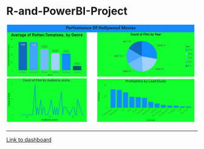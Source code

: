 # R-and-PowerBI-Project
![alt text](https://github.com/olufemiode554/R-and-PowerBI-Project/blob/6e9f25b882e5a7c9cd8e9c2127f3b8f12bdd49d5/Clean_DF%20POWER%20%20BI%20DASHBORD.PNG)

-----------------------------------------------------------

[Link to dashboard](https://app.powerbi.com/links/csbgL7-SeG?ctid=6efd0f20-57c8-4447-b53f-00d4992ca50b&pbi_source=linkShare)


